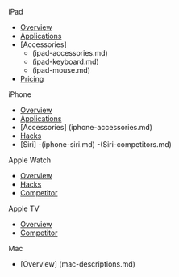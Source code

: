 iPad

- [Overview](ipads.md)
- [Applications](ipad-applications.md)
- [Accessories]
	- (ipad-accessories.md)
	- (ipad-keyboard.md)
	- (ipad-mouse.md)
- [Pricing](ipads-pricing.md)

iPhone

- [Overview](iphone-models.md)
- [Applications](iphone-applications.md)
- [Accessories] (iphone-accessories.md)
- [Hacks](iphone-tricks.md)
- [Siri]
	-(iphone-siri.md)
	-(Siri-competitors.md)

Apple Watch

- [Overview](applewatch-intro.md)
- [Hacks](applewatch-guide.md)
- [Competitor](applewatch-competitors.md)

Apple TV

- [Overview](appletv-models.md)
- [Competitor](appletv-competitors.md)

Mac

- [Overview] (mac-descriptions.md)
